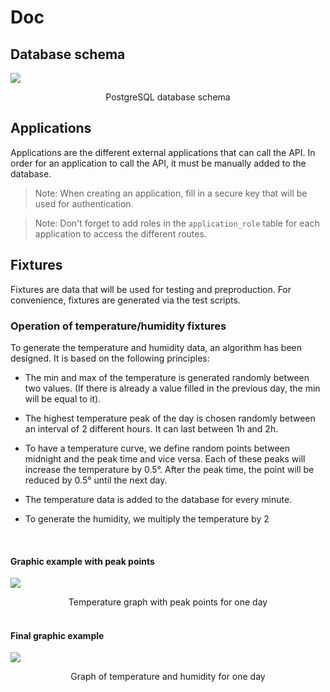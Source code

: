 # Doc

## Database schema

![](/database-schema.png)

<center>
PostgreSQL database schema
</center>

## Applications

Applications are the different external applications that can call the API.
In order for an application to call the API, it must be manually added to the database.

> Note: When creating an application, fill in a secure key that will be used for authentication.

> Note: Don't forget to add roles in the `application_role` table for each application to access the different routes.

## Fixtures

Fixtures are data that will be used for testing and preproduction.
For convenience, fixtures are generated via the test scripts.

### Operation of temperature/humidity fixtures

To generate the temperature and humidity data, an algorithm has been designed.
It is based on the following principles:

- The min and max of the temperature is generated randomly between two values.
  (If there is already a value filled in the previous day, the min will be equal to it).


- The highest temperature peak of the day is chosen randomly between an interval of 2 different hours.
  It can last between 1h and 2h.


- To have a temperature curve, we define random points between midnight and the peak time and vice versa.
  Each of these peaks will increase the temperature by 0.5°.
  After the peak time, the point will be reduced by 0.5° until the next day.

 
- The temperature data is added to the database for every minute.


- To generate the humidity, we multiply the temperature by 2

<br/>

#### Graphic example with peak points

![](/graphic-with-points.png)

<center>
Temperature graph with peak points for one day
</center>

<br/>

#### Final graphic example

![](/graphic.png)

<center>
Graph of temperature and humidity for one day
</center>

